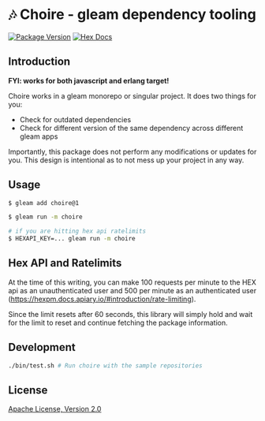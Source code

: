 # 🎶 Choire - gleam dependency tooling

[![Package Version](https://img.shields.io/hexpm/v/choire)](https://hex.pm/packages/choire)
[![Hex Docs](https://img.shields.io/badge/hex-docs-ffaff3)](https://hexdocs.pm/choire/)

## Introduction

**FYI: works for both javascript and erlang target!**

Choire works in a gleam monorepo or singular project. It does two things for you:
- Check for outdated dependencies
- Check for different version of the same dependency across different gleam apps

Importantly, this package does not perform any modifications or updates for you.
This design is intentional as to not mess up your project in any way.

## Usage

```sh
$ gleam add choire@1
```

```sh
$ gleam run -m choire

# if you are hitting hex api ratelimits
$ HEXAPI_KEY=... gleam run -m choire
```

## Hex API and Ratelimits

At the time of this writing, you can make 100 requests per minute to the HEX api as an
unauthenticated user and 500 per minute as an authenticated user
(https://hexpm.docs.apiary.io/#introduction/rate-limiting).

Since the limit resets after 60 seconds, this library will simply hold and wait for the limit
to reset and continue fetching the package information.

## Development

```sh
./bin/test.sh # Run choire with the sample repositories
```

## License
[Apache License, Version 2.0](./LICENSE)
